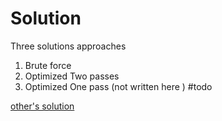 # Solution

Three solutions approaches

1. Brute force
2. Optimized Two passes
3. Optimized One pass (not written here ) #todo

[other's solution](https://leetcode.com/problems/two-sum/discuss/3619262/3-Method's-oror-C%2B%2B-oror-JAVA-oror-PYTHON-oror-Beginner-Friendly)
